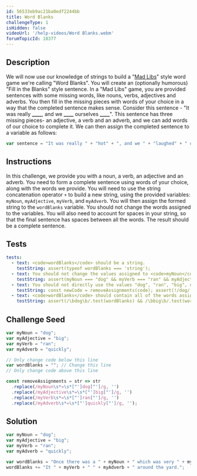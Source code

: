 ```yaml
---
id: 56533eb9ac21ba0edf2244bb
title: Word Blanks
challengeType: 1
isHidden: false
videoUrl: '/help-videos/Word Blanks.webm'
forumTopicId: 18377
---
```


## Description
<section id='description'>
We will now use our knowledge of strings to build a "<a href='https://en.wikipedia.org/wiki/Mad_Libs' target='_blank'>Mad Libs</a>" style word game we're calling "Word Blanks". You will create an (optionally humorous) "Fill in the Blanks" style sentence.
In a "Mad Libs" game, you are provided sentences with some missing words, like nouns, verbs, adjectives and adverbs. You then fill in the missing pieces with words of your choice in a way that the completed sentence makes sense.
Consider this sentence - "It was really <strong>____</strong>, and we <strong>____</strong> ourselves <strong>____</strong>". This sentence has three missing pieces- an adjective, a verb and an adverb, and we can add words of our choice to complete it. We can then assign the completed sentence to a variable as follows:

```js
var sentence = "It was really " + "hot" + ", and we " + "laughed" + " ourselves " + "silly" + ".";
```

</section>

## Instructions
<section id='instructions'>
In this challenge, we provide you with a noun, a verb, an adjective and an adverb. You need to form a complete sentence using words of your choice, along with the words we provide.
You will need to use the string concatenation operator <code>+</code> to build a new string, using the provided variables: <code>myNoun</code>, <code>myAdjective</code>, <code>myVerb</code>, and <code>myAdverb</code>. You will then assign the formed string to the <code>wordBlanks</code> variable.  You should not change the words assigned to the variables.
You will also need to account for spaces in your string, so that the final sentence has spaces between all the words. The result should be a complete sentence.
</section>

## Tests
<section id='tests'>

```yml
tests:
  - text: <code>wordBlanks</code> should be a string.
    testString: assert(typeof wordBlanks === 'string');
  - text: You should not change the values assigned to <code>myNoun</code>, <code>myVerb</code>, <code>myAdjective</code> or <code>myAdverb</code>.
    testString: assert(myNoun === "dog" && myVerb === "ran" && myAdjective === "big" && myAdverb === "quickly");    
  - text: You should not directly use the values "dog", "ran", "big", or "quickly" to create <code>wordBlanks</code>.    
    testString: const newCode = removeAssignments(code); assert(!/dog/.test(newCode) && !/ran/.test(newCode) && !/big/.test(newCode) && !/quickly/.test(newCode));    
  - text: <code>wordBlanks</code> should contain all of the words assigned to the variables <code>myNoun</code>, <code>myVerb</code>, <code>myAdjective</code> and <code>myAdverb</code> separated by non-word characters (and any additional words in your madlib).
    testString: assert(/\bdog\b/.test(wordBlanks) && /\bbig\b/.test(wordBlanks) && /\bran\b/.test(wordBlanks) && /\bquickly\b/.test(wordBlanks));

```

</section>

## Challenge Seed
<section id='challengeSeed'>

<div id='js-seed'>

```js
var myNoun = "dog";
var myAdjective = "big";
var myVerb = "ran";
var myAdverb = "quickly";

// Only change code below this line
var wordBlanks = ""; // Change this line
// Only change code above this line
```

</div>

<div id='js-teardown'>

```js
const removeAssignments = str => str
  .replace(/myNoun\s*=\s*["']dog["']/g, '')
  .replace(/myAdjective\s*=\s*["']big["']/g, '')
  .replace(/myVerb\s*=\s*["']ran["']/g, '')
  .replace(/myAdverb\s*=\s*["']quickly["']/g, '');
```

</div>

</section>

## Solution
<section id='solution'>


```js
var myNoun = "dog";
var myAdjective = "big";
var myVerb = "ran";
var myAdverb = "quickly";

var wordBlanks = "Once there was a " + myNoun + " which was very " + myAdjective + ". ";
wordBlanks += "It " + myVerb + " " + myAdverb + " around the yard.";
```

</section>
